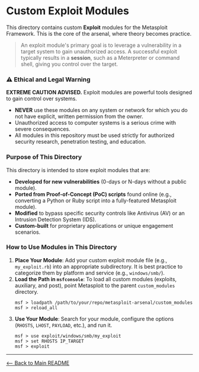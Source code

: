 # Custom Exploit Modules

This directory contains custom **Exploit** modules for the Metasploit Framework. This is the core of the arsenal, where theory becomes practice.

> An exploit module's primary goal is to leverage a vulnerability in a target system to gain unauthorized access. A successful exploit typically results in a **session**, such as a Meterpreter or command shell, giving you control over the target.

### ⚠️ Ethical and Legal Warning

**EXTREME CAUTION ADVISED.** Exploit modules are powerful tools designed to gain control over systems.
* **NEVER** use these modules on any system or network for which you do not have explicit, written permission from the owner.
* Unauthorized access to computer systems is a serious crime with severe consequences.
* All modules in this repository must be used strictly for authorized security research, penetration testing, and education.

### Purpose of This Directory

This directory is intended to store exploit modules that are:
- **Developed for new vulnerabilities** (0-days or N-days without a public module).
- **Ported from Proof-of-Concept (PoC) scripts** found online (e.g., converting a Python or Ruby script into a fully-featured Metasploit module).
- **Modified** to bypass specific security controls like Antivirus (AV) or an Intrusion Detection System (IDS).
- **Custom-built** for proprietary applications or unique engagement scenarios.

### How to Use Modules in This Directory

1.  **Place Your Module**: Add your custom exploit module file (e.g., `my_exploit.rb`) into an appropriate subdirectory. It is best practice to categorize them by platform and service (e.g., `windows/smb/`).
2.  **Load the Path in `msfconsole`**: To load all custom modules (exploits, auxiliary, and post), point Metasploit to the parent `custom_modules` directory.
    ```
    msf > loadpath /path/to/your/repo/metasploit-arsenal/custom_modules
    msf > reload_all
    ```
3.  **Use Your Module**: Search for your module, configure the options (`RHOSTS`, `LHOST`, `PAYLOAD`, etc.), and run it.
    ```
    msf > use exploit/windows/smb/my_exploit
    msf > set RHOSTS IP_TARGET
    msf > exploit
    ```

---

[<-- Back to Main README](../../README.md)
